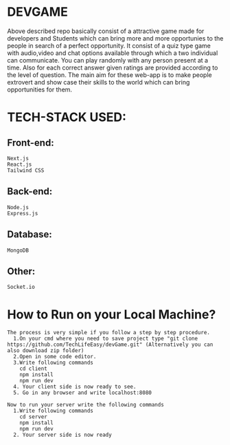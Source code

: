 # DEVGAME
Above described repo basically consist of a attractive game made for developers and Students which can bring more and more opportunies to the people in search of a perfect opportunity. It consist of a quiz type game with audio,video and chat options available through which a two individual can communicate. You can play randomly with any person present at a time. Also for each correct answer given ratings are provided according to the level of question. The main aim for these web-app is to make people extrovert and show case their skills to the world which can bring opportunities for them.

# TECH-STACK USED:
## Front-end:
    Next.js
    React.js
    Tailwind CSS
## Back-end:
    Node.js
    Express.js
## Database:
    MongoDB
## Other:
    Socket.io

# How to Run on your Local Machine?
    The process is very simple if you follow a step by step procedure.
      1.On your cmd where you need to save project type "git clone https://github.com/TechLifeEasy/devGame.git" (Alternatively you can also download zip folder)
      2.Open in some code editor.
      3.Write following commands 
        cd client
        npm install 
        npm run dev
      4. Your client side is now ready to see.
      5. Go in any browser and write localhost:8080

    Now to run your server write the following commands
      1.Write following commands 
        cd server
        npm install 
        npm run dev
      2. Your server side is now ready 
